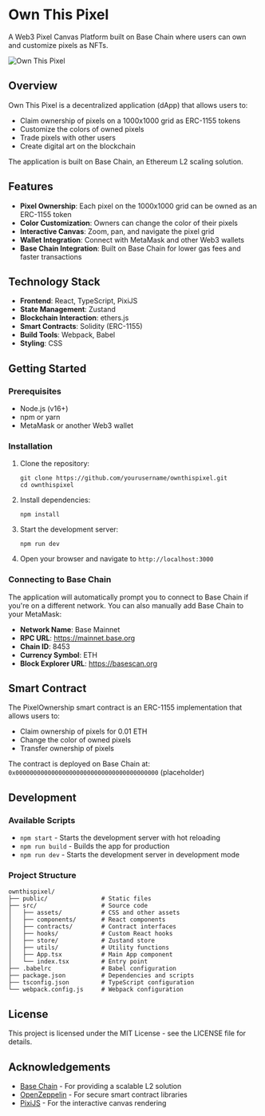 # Own This Pixel

A Web3 Pixel Canvas Platform built on Base Chain where users can own and customize pixels as NFTs.

![Own This Pixel](https://i.imgur.com/placeholder.png)

## Overview

Own This Pixel is a decentralized application (dApp) that allows users to:

- Claim ownership of pixels on a 1000x1000 grid as ERC-1155 tokens
- Customize the colors of owned pixels
- Trade pixels with other users
- Create digital art on the blockchain

The application is built on Base Chain, an Ethereum L2 scaling solution.

## Features

- **Pixel Ownership**: Each pixel on the 1000x1000 grid can be owned as an ERC-1155 token
- **Color Customization**: Owners can change the color of their pixels
- **Interactive Canvas**: Zoom, pan, and navigate the pixel grid
- **Wallet Integration**: Connect with MetaMask and other Web3 wallets
- **Base Chain Integration**: Built on Base Chain for lower gas fees and faster transactions

## Technology Stack

- **Frontend**: React, TypeScript, PixiJS
- **State Management**: Zustand
- **Blockchain Interaction**: ethers.js
- **Smart Contracts**: Solidity (ERC-1155)
- **Build Tools**: Webpack, Babel
- **Styling**: CSS

## Getting Started

### Prerequisites

- Node.js (v16+)
- npm or yarn
- MetaMask or another Web3 wallet

### Installation

1. Clone the repository:
   ```
   git clone https://github.com/yourusername/ownthispixel.git
   cd ownthispixel
   ```

2. Install dependencies:
   ```
   npm install
   ```

3. Start the development server:
   ```
   npm run dev
   ```

4. Open your browser and navigate to `http://localhost:3000`

### Connecting to Base Chain

The application will automatically prompt you to connect to Base Chain if you're on a different network. You can also manually add Base Chain to your MetaMask:

- **Network Name**: Base Mainnet
- **RPC URL**: https://mainnet.base.org
- **Chain ID**: 8453
- **Currency Symbol**: ETH
- **Block Explorer URL**: https://basescan.org

## Smart Contract

The PixelOwnership smart contract is an ERC-1155 implementation that allows users to:

- Claim ownership of pixels for 0.01 ETH
- Change the color of owned pixels
- Transfer ownership of pixels

The contract is deployed on Base Chain at: `0x0000000000000000000000000000000000000000` (placeholder)

## Development

### Available Scripts

- `npm start` - Starts the development server with hot reloading
- `npm run build` - Builds the app for production
- `npm run dev` - Starts the development server in development mode

### Project Structure

```
ownthispixel/
├── public/               # Static files
├── src/                  # Source code
│   ├── assets/           # CSS and other assets
│   ├── components/       # React components
│   ├── contracts/        # Contract interfaces
│   ├── hooks/            # Custom React hooks
│   ├── store/            # Zustand store
│   ├── utils/            # Utility functions
│   ├── App.tsx           # Main App component
│   └── index.tsx         # Entry point
├── .babelrc              # Babel configuration
├── package.json          # Dependencies and scripts
├── tsconfig.json         # TypeScript configuration
└── webpack.config.js     # Webpack configuration
```

## License

This project is licensed under the MIT License - see the LICENSE file for details.

## Acknowledgements

- [Base Chain](https://base.org) - For providing a scalable L2 solution
- [OpenZeppelin](https://openzeppelin.com) - For secure smart contract libraries
- [PixiJS](https://pixijs.com) - For the interactive canvas rendering
